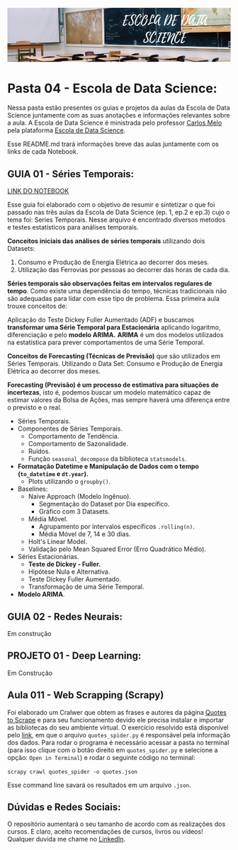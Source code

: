 ![Escola de Data Science](https://github.com/GabrielTrentino/Projetos-de-Cursos/blob/master/00%20-%20Img/04-Escola%20de%20Data%20Science.png?raw=true)

# **Pasta 04 - Escola de Data Science:**

Nessa pasta estão presentes os guias e projetos da aulas da Escola de Data Science juntamente com as suas anotações e informações relevantes sobre a aula. A Escola de Data Science é ministrada pelo professor [Carlos Melo](https://www.linkedin.com/in/carlosfab/) pela plataforma [Escola de Data Science](https://escola.sigmoidal.ai/).

Esse README.md trará informações breve das aulas juntamente com os links de cada Notebook.

## **GUIA 01 - Séries Temporais:**

[LINK DO NOTEBOOK](https://github.com/GabrielTrentino/Projetos-de-Cursos/blob/master/04-EscolaDataScience/Guia001_TimeSeries.ipynb)

Esse guia foi elaborado com o objetivo de resumir e sintetizar o que foi passado nas três aulas da Escola de Data Science (ep. 1, ep.2 e ep.3) cujo o tema foi: Series Temporais. Nesse arquivo é encontrado diversos metodos e testes estatísticos para análises temporais.

**Conceitos iniciais das análises de séries temporais** utilizando dois Datasets:

1. Consumo e Produção de Energia Elétrica ao decorrer dos meses.
2. Utilização das Ferrovias por pessoas ao decorrer das horas de cada dia.

**Séries temporais são observações feitas em intervalos regulares de tempo**. Como existe uma dependência do tempo, técnicas tradicionais não são adequadas para lidar com esse tipo de problema. Essa primeira aula trouxe conceitos de:

Aplicação do Teste Dickey Fuller Aumentado (ADF) e buscamos **transformar uma Série Temporal para Estacionária** aplicando logaritmo, diferenciação e pelo **modelo ARIMA.** **ARIMA** é um dos modelos utilizados na estatística para prever comportamentos de uma Série Temporal.

**Conceitos de Forecasting (Técnicas de Previsão)** que são utilizados em Séries Temporais. Utilizando o Data Set: Consumo e Produção de Energia Elétrica ao decorrer dos meses.

**Forecasting (Previsão) é um processo de estimativa para situações de incertezas**, isto é, podemos buscar um modelo matemático capaz de estimar valores da Bolsa de Ações, mas sempre haverá uma diferença entre o previsto e o real.

* Séries Temporais.
* Componentes de Séries Temporais.
  * Comportamento de Tendência.
  * Comportamento de Sazonalidade.
  * Ruídos.
  * Função `seasonal_decompose` da biblioteca `statsmodels`.
* **Formatação Datetime e Manipulação de Dados com o tempo (`to_datetime` e `dt.year`).**
  * Plots utilizando o `groupby()`.
* Baselines:
  * Naive Approach (Modelo Ingênuo).
    * Segmentação do Dataset por Dia específico.
    * Gráfico com 3 Datasets.
  * Média Móvel.
    * Agrupamento por intervalos específicos `.rolling(n)`.
    * Média Móvel de 7, 14 e 30 dias.
  * Holt's Linear Model.
  * Validação pelo Mean Squared Error (Erro Quadrático Médio).
* Séries Estacionárias.
  * **Teste de Dickey - Fuller.**
  * Hipótese Nula e Alternativa.
  * Teste Dickey Fuller Aumentado.
  * Transformação de uma Série Temporal.
* **Modelo ARIMA**.

## **GUIA 02 - Redes Neurais:**

Em construção

## **PROJETO 01 - Deep Learning:**

Em Construção

## **Aula 011 - Web Scrapping (Scrapy)**

Foi elaborado um Cralwer que obtem as frases e autores da página [Quotes to Scrape](http://quotes.toscrape.com/) e para seu funcionamento devido ele precisa instalar e importar as bibliotecas do seu ambiente virtual. O exercício resolvido está disponível pelo [link](https://github.com/GabrielTrentino/Projetos-de-Cursos/blob/master/04-EscolaDataScience/Aula011-WebScrapping-quotes.rar), em que o arquivo `quotes_spider.py` é responsável pela informação dos dados. Para rodar o programa é necessário acessar a pasta no terminal (para isso clique com o botão direito em `quotes_spider.py` e selecione a opção: `Open in Terminal`) e rodar o seguinte código no terminal:

`scrapy crawl quotes_spider -o quotes.json`

Esse command line savará os resultados em um arquivo `.json`.

## **Dúvidas e Redes Sociais:**
O repositório aumentará o seu tamanho de acordo com as realizações dos cursos. E claro, aceito recomendações de cursos, livros ou vídeos! Qualquer duvida me chame no [LinkedIn](https://www.linkedin.com/in/gabriel-trentino-froes-415558144/).
